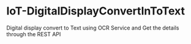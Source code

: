 # IoT-DigitalDisplayConvertInToText
Digital display convert to Text using OCR Service and Get the details through the REST API
